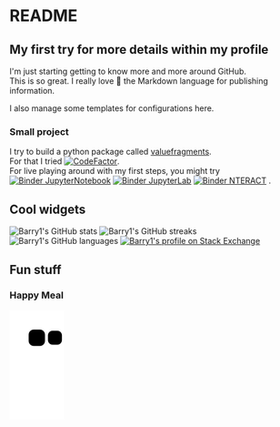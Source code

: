 # README

## My first try for more details within my profile

I'm just starting getting to know more and more around GitHub.  
This is so great. I really love :star_struck: the Markdown language for publishing information.

I also manage some templates for configurations here.

### Small project

I try to build a python package called [valuefragments](https://github.com/Barry1/PyValueFragments).  
For that I tried [![CodeFactor](https://www.codefactor.io/repository/github/barry1/pyvaluefragments/badge)](https://www.codefactor.io/repository/github/barry1/pyvaluefragments).  
For live playing around with my first steps, you might try
[![Binder JupyterNotebook](https://mybinder.org/badge_logo.svg)](https://mybinder.org/v2/gh/Barry1/PyValueFragments/HEAD)
[![Binder JupyterLab](https://mybinder.org/badge_logo.svg)](https://mybinder.org/v2/gh/Barry1/PyValueFragments/HEAD?urlpath=lab)
[![Binder NTERACT](https://mybinder.org/badge_logo.svg)](https://mybinder.org/v2/gh/Barry1/PyValueFragments/HEAD?urlpath=nteract) .

## Cool widgets

![Barry1's GitHub stats](https://github-readme-stats.vercel.app/api?username=Barry1&show_icons=true&custom_title=Barry1%27s%20statistics&hide_title=true)
![Barry1's GitHub streaks](https://github-readme-streak-stats.herokuapp.com/?user=Barry1)
![Barry1's GitHub languages](https://github-readme-stats.vercel.app/api/top-langs?username=Barry1&show_icons=true&custom_title=Barry1%27s%20languages&langs_count=8&layout=compact&hide_title=true)
[![Barry1's profile on Stack Exchange](https://stackexchange.com/users/flair/306537.png)](https://stackexchange.com/users/306537)

## Fun stuff

### Happy Meal

![Snake](https://github.com/Barry1/Barry1/blob/output/github-contribution-grid-snake.svg)
